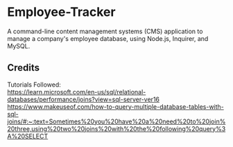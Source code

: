 # Employee-Tracker
A command-line content management systems (CMS) application to manage a company's employee database, using Node.js, Inquirer, and MySQL.
## Credits
Tutorials Followed:<br>
https://learn.microsoft.com/en-us/sql/relational-databases/performance/joins?view=sql-server-ver16<br>
https://www.makeuseof.com/how-to-query-multiple-database-tables-with-sql-joins/#:~:text=Sometimes%20you%20have%20a%20need%20to%20join%20three,using%20two%20joins%20with%20the%20following%20query%3A%20SELECT
